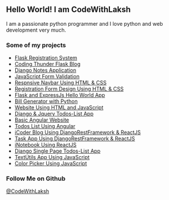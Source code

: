 
## Hello World! I am CodeWithLaksh

I am a passionate python programmer and I love python and web 
development very much.

### Some of my projects
- [Flask Registration System](https://github.com/codewithlaksh/flask-registration-system)
- [Coding Thunder Flask Blog](https://github.com/codewithlaksh/codingthunder-flask-blog)
- [Django Notes Application](https://github.com/codewithlaksh/django-notes-app)
- [JavaScript Form Validation](https://github.com/codewithlaksh/js-form-validation)
- [Respnsive Navbar Using HTML & CSS](https://github.com/codewithlaksh/responsive-navbar-design)
- [Registration Form Design Using HTML & CSS](https://github.com/codewithlaksh/registration-form-design)
- [Flask and ExpressJs Hello World App](https://github.com/codewithlaksh/flask-express-app)
- [Bill Generator with Python](https://github.com/codewithlaksh/bill-generator-with-python)
- [Website Using HTML and JavaScript](https://github.com/codewithlaksh/website-using-html-and-javascript)
- [Django & Jquery Todos-List App](https://github.com/codewithlaksh/django-and-jquery-todos-list-app)
- [Basic Angular Website](https://github.com/codewithlaksh/my-angular-website)
- [Todos List Using Angular](https://github.com/codewithlaksh/angular-todos-list)
- [iCoder Blog Using DjangoRestFramework & ReactJS](https://github.com/codewithlaksh/icoder-blog-djangorestframework-react)
- [Task App Using DjangoRestFramework & ReactJS](https://github.com/codewithlaksh/task-app-djangorestframework-react)
- [iNotebook Using ReactJS](https://github.com/codewithlaksh/ReactJS-iNotebook)
- [Django Single Page Todos-List App](https://github.com/codewithlaksh/django-singlePage-todos-application)
- [TextUtils App Using JavaScript](https://github.com/codewithlaksh/javascript-textutils-app)
- [Color Picker Using JavaScript](https://github.com/codewithlaksh/javascript-color-picker)

### Follow Me on Github
[@CodeWithLaksh](https://github.com/codewithlaksh)

